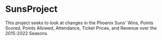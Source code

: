 # SunsProject

This project seeks to look at changes in the Phoenix Suns' Wins, Points Scored, Points Allowed, Attendance, Ticket Prices, and Revenue over the 2015-2022 Seasons.
